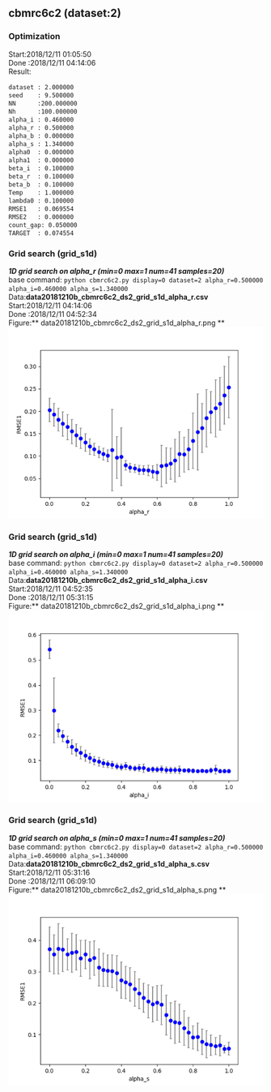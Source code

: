## cbmrc6c2 (dataset:2)
### Optimization 
Start:2018/12/11 01:05:50  
Done :2018/12/11 04:14:06  
Result:  
```
dataset : 2.000000
seed    : 9.500000
NN      :200.000000
Nh      :100.000000
alpha_i : 0.460000
alpha_r : 0.500000
alpha_b : 0.000000
alpha_s : 1.340000
alpha0  : 0.000000
alpha1  : 0.000000
beta_i  : 0.100000
beta_r  : 0.100000
beta_b  : 0.100000
Temp    : 1.000000
lambda0 : 0.100000
RMSE1   : 0.069554
RMSE2   : 0.000000
count_gap: 0.050000
TARGET  : 0.074554
```
### Grid search (grid_s1d) 
***1D grid search on alpha_r (min=0 max=1 num=41 samples=20)***  
base command: `python cbmrc6c2.py display=0 dataset=2 alpha_r=0.500000 alpha_i=0.460000 alpha_s=1.340000 `  
Data:**data20181210b_cbmrc6c2_ds2_grid_s1d_alpha_r.csv**  
Start:2018/12/11 04:14:06  
Done :2018/12/11 04:52:34  
Figure:** data20181210b_cbmrc6c2_ds2_grid_s1d_alpha_r.png **  
![data20181210b_cbmrc6c2_ds2_grid_s1d_alpha_r.png](data20181210b_cbmrc6c2_ds2_grid_s1d_alpha_r.png)  
### Grid search (grid_s1d) 
***1D grid search on alpha_i (min=0 max=1 num=41 samples=20)***  
base command: `python cbmrc6c2.py display=0 dataset=2 alpha_r=0.500000 alpha_i=0.460000 alpha_s=1.340000 `  
Data:**data20181210b_cbmrc6c2_ds2_grid_s1d_alpha_i.csv**  
Start:2018/12/11 04:52:35  
Done :2018/12/11 05:31:15  
Figure:** data20181210b_cbmrc6c2_ds2_grid_s1d_alpha_i.png **  
![data20181210b_cbmrc6c2_ds2_grid_s1d_alpha_i.png](data20181210b_cbmrc6c2_ds2_grid_s1d_alpha_i.png)  
### Grid search (grid_s1d) 
***1D grid search on alpha_s (min=0 max=1 num=41 samples=20)***  
base command: `python cbmrc6c2.py display=0 dataset=2 alpha_r=0.500000 alpha_i=0.460000 alpha_s=1.340000 `  
Data:**data20181210b_cbmrc6c2_ds2_grid_s1d_alpha_s.csv**  
Start:2018/12/11 05:31:16  
Done :2018/12/11 06:09:10  
Figure:** data20181210b_cbmrc6c2_ds2_grid_s1d_alpha_s.png **  
![data20181210b_cbmrc6c2_ds2_grid_s1d_alpha_s.png](data20181210b_cbmrc6c2_ds2_grid_s1d_alpha_s.png)  
